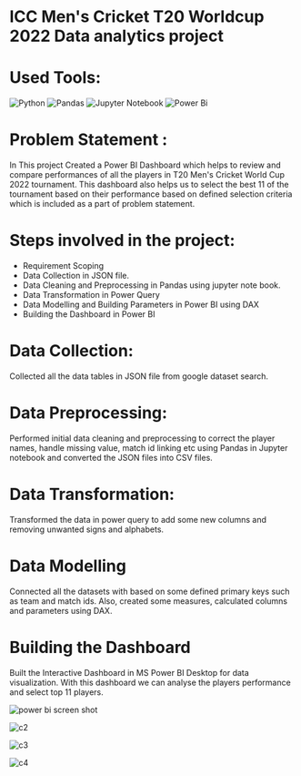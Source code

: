 # ICC Men's Cricket T20 Worldcup 2022 Data analytics project

# Used Tools:

![Python](https://img.shields.io/badge/python-3670A0?style=for-the-badge&logo=python&logoColor=ffdd54)
![Pandas](https://img.shields.io/badge/pandas-%23150458.svg?style=for-the-badge&logo=pandas&logoColor=white)
![Jupyter Notebook](https://img.shields.io/badge/jupyter-%23FA0F00.svg?style=for-the-badge&logo=jupyter&logoColor=white)
![Power Bi](https://img.shields.io/badge/power_bi-F2C811?style=for-the-badge&logo=powerbi&logoColor=black)

# Problem Statement :
In This project Created a Power BI Dashboard which helps to review and compare performances of all the players in T20 Men's Cricket World Cup 2022 tournament. This dashboard also helps us to select the best 11 of the tournament based on their performance based on defined selection criteria which is included as a part of problem statement.

# Steps involved in the project:
 * Requirement Scoping
 * Data Collection in JSON file.
 * Data Cleaning and Preprocessing in Pandas using jupyter note book.
 * Data Transformation in Power Query
 * Data Modelling and Building Parameters in Power BI using DAX
 * Building the Dashboard in Power BI

# Data Collection:
Collected all the data tables in JSON file from google dataset search.

# Data Preprocessing:
 Performed initial data cleaning and preprocessing to correct the player names, handle missing value, match id linking etc using Pandas in Jupyter notebook and converted the JSON files into CSV files.

# Data Transformation:
  Transformed the data in power query to add some new columns and removing unwanted signs and alphabets.

#  Data Modelling 
   Connected all the datasets with based on some defined primary keys such as team and match ids. Also, created some measures, calculated columns and parameters using DAX.

#  Building the Dashboard 
   Built the Interactive Dashboard in MS Power BI Desktop for data visualization. With this dashboard we can analyse the players performance and select top 11 players.


   
![power bi screen shot](https://github.com/niltut/T20-Data-analysis-project/assets/167008575/76604d30-0ce6-46bf-9e79-95cbdd108d73)

![c2](https://github.com/niltut/T20-Data-analysis-project/assets/167008575/0ab9e191-a55a-405f-82a4-45829fb0d6a2)



![c3](https://github.com/niltut/T20-Data-analysis-project/assets/167008575/a4ca6e76-5931-47bf-918d-c553b0cf4c1c)



![c4](https://github.com/niltut/T20-Data-analysis-project/assets/167008575/896264a8-15e1-4b8c-8194-ca3940fd2f11)

   
 

